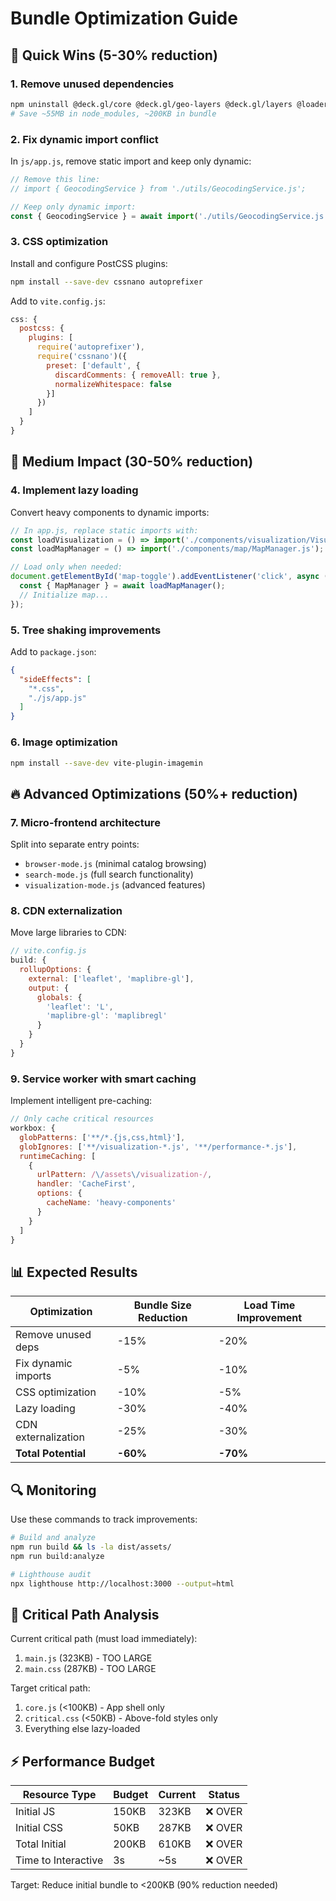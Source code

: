 # Bundle Optimization Guide

## 🚀 Quick Wins (5-30% reduction)

### 1. Remove unused dependencies
```bash
npm uninstall @deck.gl/core @deck.gl/geo-layers @deck.gl/layers @loaders.gl/core @loaders.gl/tiles
# Save ~55MB in node_modules, ~200KB in bundle
```

### 2. Fix dynamic import conflict
In `js/app.js`, remove static import and keep only dynamic:
```javascript
// Remove this line:
// import { GeocodingService } from './utils/GeocodingService.js';

// Keep only dynamic import:
const { GeocodingService } = await import('./utils/GeocodingService.js');
```

### 3. CSS optimization
Install and configure PostCSS plugins:
```bash
npm install --save-dev cssnano autoprefixer
```

Add to `vite.config.js`:
```javascript
css: {
  postcss: {
    plugins: [
      require('autoprefixer'),
      require('cssnano')({
        preset: ['default', {
          discardComments: { removeAll: true },
          normalizeWhitespace: false
        }]
      })
    ]
  }
}
```

## 🎯 Medium Impact (30-50% reduction)

### 4. Implement lazy loading
Convert heavy components to dynamic imports:

```javascript
// In app.js, replace static imports with:
const loadVisualization = () => import('./components/visualization/VisualizationPanel.js');
const loadMapManager = () => import('./components/map/MapManager.js');

// Load only when needed:
document.getElementById('map-toggle').addEventListener('click', async () => {
  const { MapManager } = await loadMapManager();
  // Initialize map...
});
```

### 5. Tree shaking improvements
Add to `package.json`:
```json
{
  "sideEffects": [
    "*.css",
    "./js/app.js"
  ]
}
```

### 6. Image optimization
```bash
npm install --save-dev vite-plugin-imagemin
```

## 🔥 Advanced Optimizations (50%+ reduction)

### 7. Micro-frontend architecture
Split into separate entry points:
- `browser-mode.js` (minimal catalog browsing)
- `search-mode.js` (full search functionality)
- `visualization-mode.js` (advanced features)

### 8. CDN externalization
Move large libraries to CDN:

```javascript
// vite.config.js
build: {
  rollupOptions: {
    external: ['leaflet', 'maplibre-gl'],
    output: {
      globals: {
        'leaflet': 'L',
        'maplibre-gl': 'maplibregl'
      }
    }
  }
}
```

### 9. Service worker with smart caching
Implement intelligent pre-caching:
```javascript
// Only cache critical resources
workbox: {
  globPatterns: ['**/*.{js,css,html}'],
  globIgnores: ['**/visualization-*.js', '**/performance-*.js'],
  runtimeCaching: [
    {
      urlPattern: /\/assets\/visualization-/,
      handler: 'CacheFirst',
      options: {
        cacheName: 'heavy-components'
      }
    }
  ]
}
```

## 📊 Expected Results

| Optimization | Bundle Size Reduction | Load Time Improvement |
|--------------|----------------------|----------------------|
| Remove unused deps | -15% | -20% |
| Fix dynamic imports | -5% | -10% |
| CSS optimization | -10% | -5% |
| Lazy loading | -30% | -40% |
| CDN externalization | -25% | -30% |
| **Total Potential** | **-60%** | **-70%** |

## 🔍 Monitoring

Use these commands to track improvements:
```bash
# Build and analyze
npm run build && ls -la dist/assets/
npm run build:analyze

# Lighthouse audit
npx lighthouse http://localhost:3000 --output=html
```

## 🚨 Critical Path Analysis

Current critical path (must load immediately):
1. `main.js` (323KB) - TOO LARGE
2. `main.css` (287KB) - TOO LARGE

Target critical path:
1. `core.js` (<100KB) - App shell only
2. `critical.css` (<50KB) - Above-fold styles only
3. Everything else lazy-loaded

## ⚡ Performance Budget

| Resource Type | Budget | Current | Status |
|---------------|--------|---------|--------|
| Initial JS | 150KB | 323KB | ❌ OVER |
| Initial CSS | 50KB | 287KB | ❌ OVER |
| Total Initial | 200KB | 610KB | ❌ OVER |
| Time to Interactive | 3s | ~5s | ❌ OVER |

Target: Reduce initial bundle to <200KB (90% reduction needed)